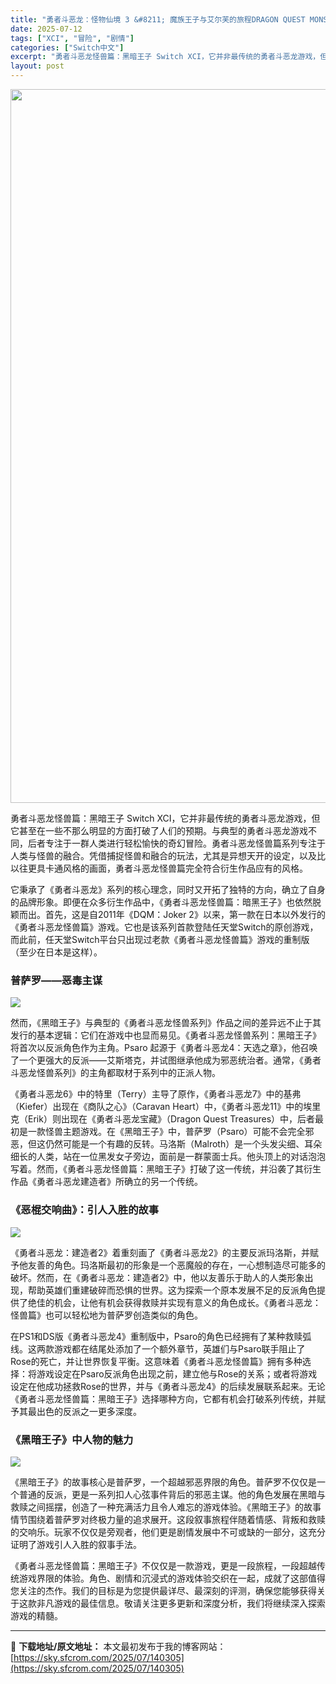 ```yaml
---
title: "勇者斗恶龙：怪物仙境 3 &#8211; 魔族王子与艾尔芙的旅程DRAGON QUEST MONSTERS: The Dark Prince+更新1.0.6 Switch XCI中文"
date: 2025-07-12
tags: ["XCI", "冒险", "剧情"]
categories: ["Switch中文"]
excerpt: "勇者斗恶龙怪兽篇：黑暗王子 Switch XCI，它并非最传统的勇者斗恶龙游戏，但它甚至在一些不那么明显的方面打破了人们的预期。与典型的勇者斗恶龙游戏不同，后者专注于一群人类进行轻松愉快的奇幻冒险。勇者斗恶龙怪兽篇系列专注于人类与怪兽的融合。凭借捕捉怪兽和融合的玩法，尤其是异想天开的设定，以及比以往&hellip;"
layout: post
---
```


<img class="aligncenter size-full wp-image-140306" src="https://sky.sfcrom.com/wp-content/uploads/2025/07/2025071214062467.webp" alt="" width="700" height="1142" />

勇者斗恶龙怪兽篇：黑暗王子 Switch XCI，它并非最传统的勇者斗恶龙游戏，但它甚至在一些不那么明显的方面打破了人们的预期。与典型的勇者斗恶龙游戏不同，后者专注于一群人类进行轻松愉快的奇幻冒险。勇者斗恶龙怪兽篇系列专注于人类与怪兽的融合。凭借捕捉怪兽和融合的玩法，尤其是异想天开的设定，以及比以往更具卡通风格的画面，勇者斗恶龙怪兽篇完全符合衍生作品应有的风格。

它秉承了《勇者斗恶龙》系列的核心理念，同时又开拓了独特的方向，确立了自身的品牌形象。即便在众多衍生作品中，《勇者斗恶龙怪兽篇：暗黑王子》也依然脱颖而出。首先，这是自2011年《DQM：Joker 2》以来，第一款在日本以外发行的《勇者斗恶龙怪兽篇》游戏。它也是该系列首款登陆任天堂Switch的原创游戏，而此前，任天堂Switch平台只出现过老款《勇者斗恶龙怪兽篇》游戏的重制版（至少在日本是这样）。
<h3>普萨罗——恶毒主谋</h3>
<img src="https://img-eshop.cdn.nintendo.net/i/b2fa30f4e3474b548abd2e8357f5db5518f5e32d8b600c3fb0ba206697f949c9.jpg?w=1000" />

然而，《黑暗王子》与典型的《勇者斗恶龙怪兽系列》作品之间的差异远不止于其发行的基本逻辑：它们在游戏中也显而易见。《勇者斗恶龙怪兽系列：黑暗王子》将首次以反派角色作为主角。Psaro 起源于《勇者斗恶龙4：天选之章》，他召唤了一个更强大的反派——艾斯塔克，并试图继承他成为邪恶统治者。通常，《勇者斗恶龙怪兽系列》的主角都取材于系列中的正派人物。

《勇者斗恶龙6》中的特里（Terry）主导了原作，《勇者斗恶龙7》中的基弗（Kiefer）出现在《商队之心》（Caravan Heart）中，《勇者斗恶龙11》中的埃里克（Erik）则出现在《勇者斗恶龙宝藏》（Dragon Quest Treasures）中，后者最初是一款怪兽主题游戏。在《黑暗王子》中，普萨罗（Psaro）可能不会完全邪恶，但这仍然可能是一个有趣的反转。马洛斯（Malroth）是一个头发尖细、耳朵细长的人类，站在一位黑发女子旁边，面前是一群蒙面士兵。他头顶上的对话泡泡写着。然而，《勇者斗恶龙怪兽篇：黑暗王子》打破了这一传统，并沿袭了其衍生作品《勇者斗恶龙建造者》所确立的另一个传统。
<h3>《恶棍交响曲》：引人入胜的故事</h3>
<img src="https://img-eshop.cdn.nintendo.net/i/0aebd4893ed2735c76379c818efdb06f1b195e07429608c74c56937b11956b6f.jpg?w=1000" />

《勇者斗恶龙：建造者2》着重刻画了《勇者斗恶龙2》的主要反派玛洛斯，并赋予他友善的角色。玛洛斯最初的形象是一个恶魔般的存在，一心想制造尽可能多的破坏。然而，在《勇者斗恶龙：建造者2》中，他以友善乐于助人的人类形象出现，帮助英雄们重建破碎而恐惧的世界。这为探索一个原本发展不足的反派角色提供了绝佳的机会，让他有机会获得救赎并实现有意义的角色成长。《勇者斗恶龙：怪兽篇》也可以轻松地为普萨罗创造类似的角色。

在PS1和DS版《勇者斗恶龙4》重制版中，Psaro的角色已经拥有了某种救赎弧线。这两款游戏都在结尾处添加了一个额外章节，英雄们与Psaro联手阻止了Rose的死亡，并让世界恢复平衡。这意味着《勇者斗恶龙怪兽篇》拥有多种选择：将游戏设定在Psaro反派角色出现之前，建立他与Rose的关系；或者将游戏设定在他成功拯救Rose的世界，并与《勇者斗恶龙4》的后续发展联系起来。无论《勇者斗恶龙怪兽篇：黑暗王子》选择哪种方向，它都有机会打破系列传统，并赋予其最出色的反派之一更多深度。
<h3>《黑暗王子》中人物的魅力</h3>
<img src="https://img-eshop.cdn.nintendo.net/i/64946c9c8751451b0119c12faae01ab38aa34e55e1b4a75d4904c8e8f009b487.jpg?w=1000" />

《黑暗王子》的故事核心是普萨罗，一个超越邪恶界限的角色。普萨罗不仅仅是一个普通的反派，更是一系列扣人心弦事件背后的邪恶主谋。他的角色发展在黑暗与救赎之间摇摆，创造了一种充满活力且令人难忘的游戏体验。《黑暗王子》的故事情节围绕着普萨罗对终极力量的追求展开。这段叙事旅程伴随着情感、背叛和救赎的交响乐。玩家不仅仅是旁观者，他们更是剧情发展中不可或缺的一部分，这充分证明了游戏引人入胜的叙事手法。

《勇者斗恶龙怪兽篇：黑暗王子》不仅仅是一款游戏，更是一段旅程，一段超越传统游戏界限的体验。角色、剧情和沉浸式的游戏体验交织在一起，成就了这部值得您关注的杰作。我们的目标是为您提供最详尽、最深刻的评测，确保您能够获得关于这款非凡游戏的最佳信息。敬请关注更多更新和深度分析，我们将继续深入探索游戏的精髓。

---
📖 **下载地址/原文地址：** 本文最初发布于我的博客网站：[https://sky.sfcrom.com/2025/07/140305](https://sky.sfcrom.com/2025/07/140305)
